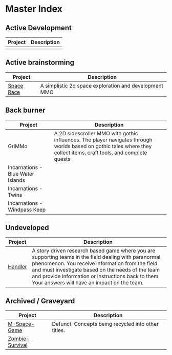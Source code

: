 # Master Index #

## Active Development ##

| Project | Description |
| ------- | ----------- |
| | |

## Active brainstorming ##

| Project | Description |
| ------- | ----------- |
| [Space Race](https://github.com/Phaesynthe/Project-Index/blob/master/Brainstorming/Space-Race/Space-Race.md)| A simplistic 2d space exploration and development MMO |

## Back burner ##

| Project | Description |
| ------- | ----------- |
| GriMMo  | A 2D sidescroller MMO with gothic influences. The player navigates through worlds based on gothic tales where they collect items, craft tools, and complete quests |
| Incarnations - Blue Water Islands | |
| Incarnations - Twins | |
| Incarnations - Windpass Keep | |

## Undeveloped ##

| Project | Description |
| ------- | ----------- |
| [Handler](https://github.com/Phaesynthe/Project-Index/blob/master/Undeveloped/Handler.md) | A story driven research based game where you are supporting teams in the field dealing with paranormal phenomenon. You receive information from the field and must investigate based on the needs of the team and provide information or instructions back to them. Your answers will have an impact on the team. |

## Archived / Graveyard ##

| Project | Description |
| ------- | ----------- |
| [M-Space-Game](https://github.com/Phaesynthe/Project-Index/blob/master/GraveYard/M-Space-Game.md) | Defunct. Concepts being recycled into other titles. |
| [Zombie-Survival](https://github.com/Phaesynthe/Project-Index/blob/master/GraveYard/Zombie-Survival.md) | |
